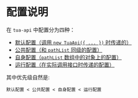 # 配置说明
在 `tua-api` 中配置分为四种：

* [默认配置（调用 `new TuaApi({ ... })` 时传递的）](./default.md)
* [公共配置（和 `pathList` 同级的配置）](./common.md)
* [自身配置（`pathList` 数组中的对象上的配置）](./self.md)
* [运行配置（在实际调用接口时传递的配置）](./runtime.md)

其中优先级自然是:

`默认配置 < 公共配置 < 自身配置 < 运行配置`
